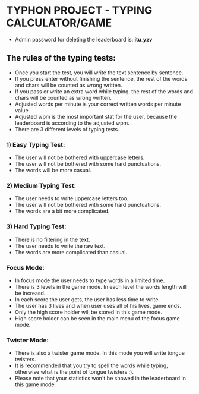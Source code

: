 
TYPHON PROJECT - TYPING CALCULATOR/GAME
============

- Admin password for deleting the leaderboard is: **itu_yzv**

## The rules of the typing tests:

- Once you start the test, you will write the text sentence by sentence.
- If you press enter without finishing the sentence, the rest of the words and chars will be counted as wrong written.
- If you pass or write an extra word while typing, the rest of the words and chars will be counted as wrong written.
- Adjusted words per minute is your correct written words per minute value.
- Adjusted wpm is the most important stat for the user, because the leaderboard is according to the adjusted wpm.
- There are 3 different levels of typing tests.


### **1) Easy Typing Test:**
   - The user will not be bothered with uppercase letters.
   - The user will not be bothered with some hard punctuations.
   - The words will be more casual.

### **2) Medium Typing Test:**
   - The user needs to write uppercase letters too.
   - The user will not be bothered with some hard punctuations.
   - The words are a bit more complicated.

### **3) Hard Typing Test:**
   - There is no filtering in the text.
   - The user needs to write the raw text.
   - The words are more complicated than casual.

### **Focus Mode:**
  - In focus mode the user needs to type words in a limited time.
  - There is 3 levels in the game mode. In each level the words length will be increasd.
  - In each score the user gets, the user has less time to write.
  - The user has 3 lives and when user uses all of his lives, game ends.
  - Only the high score holder will be stored in this game mode.
  - High score holder can be seen in the main menu of the focus game mode.

### **Twister Mode:**
  - There is also a twister game mode. In this mode you will write tongue twisters.
  - It is recommended that you try to spell the words while typing, otherwise what is the point of tongue twisters :).
  - Please note that your statistics won't be showed in the leaderboard in this game mode.
